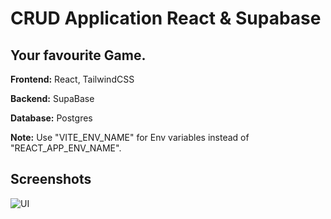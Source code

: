 # CRUD Application React & Supabase

## Your favourite Game.

**Frontend:** React, TailwindCSS

**Backend:** SupaBase

**Database:** Postgres

**Note:** Use "VITE_ENV_NAME" for Env variables instead of "REACT_APP_ENV_NAME".

## Screenshots

![UI](https://github.com/SujoyKrHaldar/Supabase-React-CRUD/blob/main/public/layout.png)

